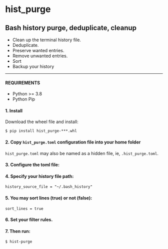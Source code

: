 # hist_purge

## Bash history purge, deduplicate, cleanup

  - Clean up the terminal history file.
  - Deduplicate.
  - Preserve wanted entries.
  - Remove unwanted entries.
  - Sort
  - Backup your history

-------------------------------------------------

#### REQUIREMENTS
  - Python >= 3.8
  - Python Pip

#### 1. Install

Download the wheel file and install:
```
$ pip install hist_purge-***.whl

```
#### 2. Copy `hist_purge.toml` configuration file into your home folder
`hist_purge.toml` may also be named as a hidden file, ie, `.hist_purge.toml`.


#### 3. Configure the toml file:

#### 4. Specify your history file path:
````
history_source_file = "~/.bash_history"
````
#### 5. You may sort lines (true) or not (false):
````
sort_lines = true
````
#### 6. Set your filter rules.

#### 7. Then run:
```
$ hist-purge

```


